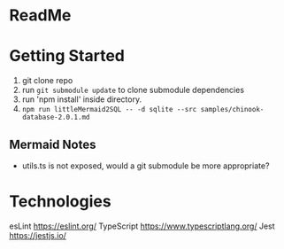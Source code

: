 # ReadMe


# Getting Started

1. git clone repo
  1. run `git submodule update` to clone submodule dependencies
2. run 'npm install' inside directory.
3. `npm run littleMermaid2SQL -- -d sqlite --src samples/chinook-database-2.0.1.md`

## Mermaid Notes
* utils.ts is not exposed, would a git submodule be more appropriate?


# Technologies 

esLint
https://eslint.org/
TypeScript
https://www.typescriptlang.org/
Jest 
https://jestjs.io/


